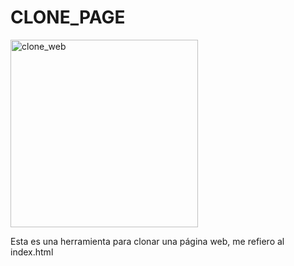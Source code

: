 # CLONE_PAGE

<img src="https://encrypted-tbn0.gstatic.com/images?q=tbn:ANd9GcSvQpuvFW-aCeZPrd4CQwUY7vC9nY2Pvcs77A&usqp=CAU" alt="clone_web" width="300">
<p> Esta es una herramienta para clonar una página web, me refiero al index.html </p>
